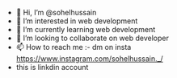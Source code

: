 - 👋 Hi, I’m @sohelhussain
- 👀 I’m interested in web development
- 🌱 I’m currently learning web development
- 💞️ I’m looking to collaborate on web developer
- 📫 How to reach me :- dm on insta https://www.instagram.com/sohelhussain._/
- this is linkdin account

<!---
sohelhussain/sohelhussain is a ✨ special ✨ repository because its `README.md` (this file) appears on your GitHub profile.
You can click the Preview link to take a look at your changes.
--->

